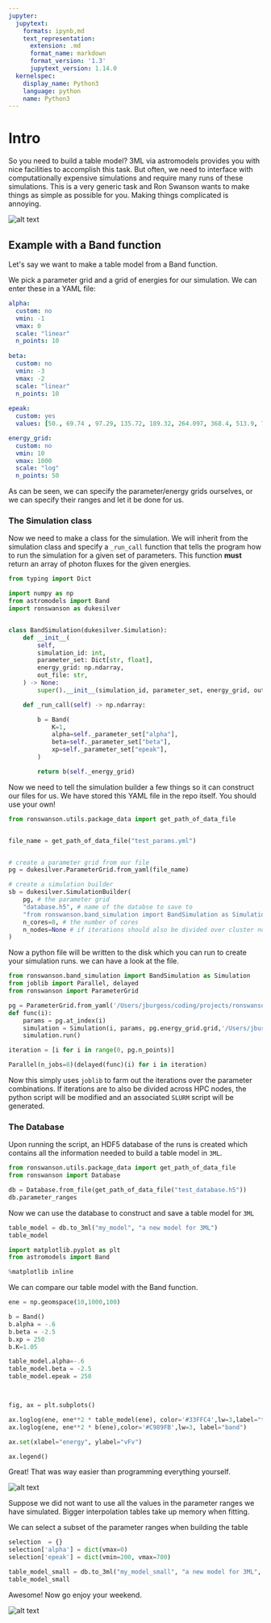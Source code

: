 ```yaml
---
jupyter:
  jupytext:
    formats: ipynb,md
    text_representation:
      extension: .md
      format_name: markdown
      format_version: '1.3'
      jupytext_version: 1.14.0
  kernelspec:
    display_name: Python3
    language: python
    name: Python3
---
```


# Intro

So you need to build a table model? 3ML via astromodels provides you with nice facilities to accomplish this task. But often, we need to interface with computationally expensive simulations and require many runs of these simulations. This is a very generic task and Ron Swanson wants to make things as simple as possible for you. Making things complicated is annoying.

![alt text](https://raw.githubusercontent.com/grburgess/ronswanson/master/docs/media/mad.jpg)


## Example with a Band function

Let's say we want to make a table model from a Band function.

We pick a parameter grid and a grid of energies for our simulation. We can enter these in a YAML file:

```yaml
alpha:
  custom: no
  vmin: -1
  vmax: 0
  scale: "linear"
  n_points: 10
  
beta:
  custom: no
  vmin: -3
  vmax: -2
  scale: "linear"
  n_points: 10
  
epeak:
  custom: yes
  values: [50., 69.74 , 97.29, 135.72, 189.32, 264.097, 368.4, 513.9, 716.87, 1000.]

energy_grid:
  custom: no
  vmin: 10
  vmax: 1000
  scale: "log"
  n_points: 50


```

As can be seen, we can specify the parameter/energy grids ourselves, or we can specify their ranges and let it be done for us.





### The Simulation class

Now we need to make a class for the simulation. We will inherit from the simulation class and specify a `_run_call` function that tells the program how to run the simulation for a given set of parameters. This function **must** return an array of photon fluxes for the given energies.



```python
from typing import Dict

import numpy as np
from astromodels import Band
import ronswanson as dukesilver


class BandSimulation(dukesilver.Simulation):
    def __init__(
        self,
        simulation_id: int,
        parameter_set: Dict[str, float],
        energy_grid: np.ndarray,
        out_file: str,
    ) -> None:
        super().__init__(simulation_id, parameter_set, energy_grid, out_file)

    def _run_call(self) -> np.ndarray:

        b = Band(
            K=1,
            alpha=self._parameter_set["alpha"],
            beta=self._parameter_set["beta"],
            xp=self._parameter_set["epeak"],
        )

        return b(self._energy_grid)

```

Now we need to tell the simulation builder a few things so it can construct our files for us. We have stored this YAML file in the repo itself. You should use your own!

```python
from ronswanson.utils.package_data import get_path_of_data_file


file_name = get_path_of_data_file("test_params.yml")


# create a parameter grid from our file
pg = dukesilver.ParameterGrid.from_yaml(file_name)

# create a simulation builder
sb = dukesilver.SimulationBuilder(
    pg, # the parameter grid
    "database.h5", # name of the databse to save to 
    "from ronswanson.band_simulation import BandSimulation as Simulation", # the import line for our custom simulation (this could be a local file)
    n_cores=8, # the number of cores
    n_nodes=None # if iterations should also be divided over cluster nodes
)
```

Now a python file will be written to the disk which you can run to create your simulation runs. we can have a look at the file.

```python
from ronswanson.band_simulation import BandSimulation as Simulation
from joblib import Parallel, delayed
from ronswanson import ParameterGrid

pg = ParameterGrid.from_yaml('/Users/jburgess/coding/projects/ronswanson/parameters.yml')
def func(i):
	params = pg.at_index(i)
	simulation = Simulation(i, params, pg.energy_grid.grid,'/Users/jburgess/coding/projects/ronswanson/database.h5')
	simulation.run()

iteration = [i for i in range(0, pg.n_points)]

Parallel(n_jobs=8)(delayed(func)(i) for i in iteration)

```

<!-- #region -->
Now this simply uses `joblib` to farm out the iterations over the parameter combinations. If iterations are to also be divided across HPC nodes, the python script will be modified and an associated `SLURM` script will be generated.


### The Database



Upon running the script, an HDF5 database of the runs is created which contains all the information needed to build a table model in `3ML`.
<!-- #endregion -->

```python
from ronswanson.utils.package_data import get_path_of_data_file
from ronswanson import Database

```

```python
db = Database.from_file(get_path_of_data_file("test_database.h5"))
db.parameter_ranges
```

Now we can use the database to construct and save a table model for `3ML`

```python
table_model = db.to_3ml("my_model", "a new model for 3ML")
table_model
```

```python
import matplotlib.pyplot as plt
from astromodels import Band

%matplotlib inline
```

We can compare our table model with the Band function.

```python
ene = np.geomspace(10,1000,100)

b = Band()
b.alpha = -.6
b.beta = -2.5
b.xp = 250
b.K=1.05

table_model.alpha=-.6
table_model.beta = -2.5
table_model.epeak = 250



fig, ax = plt.subplots()

ax.loglog(ene, ene**2 * table_model(ene), color='#33FFC4',lw=3,label="table")
ax.loglog(ene, ene**2 * b(ene),color='#C989FB',lw=3, label="band")

ax.set(xlabel="energy", ylabel="vFv")

ax.legend()

```

<!-- #region -->
Great! That was way easier than programming everything yourself.

![alt text](https://raw.githubusercontent.com/grburgess/ronswanson/master/docs/media/happy.jpeg)


Suppose we did not want to use all the values in the parameter ranges we have simulated. Bigger interpolation tables take up memory when fitting. 

We can select a subset of the parameter ranges when building the table
<!-- #endregion -->

```python
selection  = {}
selection['alpha'] = dict(vmax=0)
selection['epeak'] = dict(vmin=200, vmax=700)

table_model_small = db.to_3ml("my_model_small", "a new model for 3ML", **selection)
table_model_small
```

Awesome! Now go enjoy your weekend.

![alt text](https://raw.githubusercontent.com/grburgess/ronswanson/master/docs/media/enjoy.jpg)

```python

```
